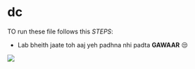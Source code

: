 # dc

TO run these file follows this *STEPS*:

- Lab bheith jaate toh aaj yeh padhna nhi padta **GAWAAR** 😒

![](https://media.giphy.com/media/v1.Y2lkPTc5MGI3NjExOGpiemlsZHFsMW1kcHMxbWc1cHJ5aWhiaXNwem4ybTBucnE3bWd5YSZlcD12MV9pbnRlcm5hbF9naWZfYnlfaWQmY3Q9Zw/26BGIqWh2R1fi6JDa/giphy.gif)

